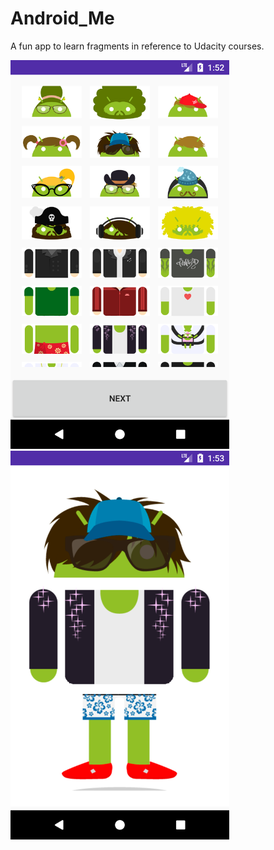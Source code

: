 # Android_Me
A fun app to learn fragments in reference to Udacity courses.

<img src="Screenshot_1511252576.png" width="350"/> &nbsp; &nbsp; <img src="Screenshot_1511252613.png" width="350"/>
